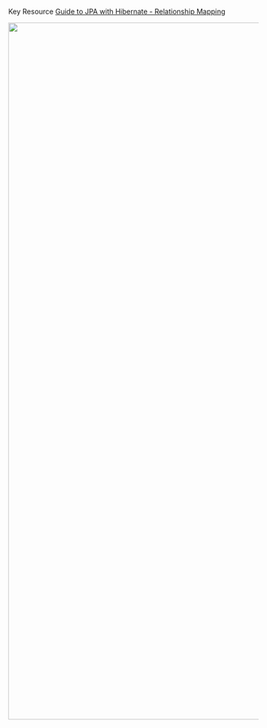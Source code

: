 Key Resource
[Guide to JPA with Hibernate - Relationship Mapping](https://stackabuse.com/a-guide-to-jpa-with-hibernate-relationship-mapping/)


<img src="https://user-images.githubusercontent.com/78896340/164956462-dce57659-c4e1-4852-97ef-c26acb1be1b0.png" style="width:1400px">